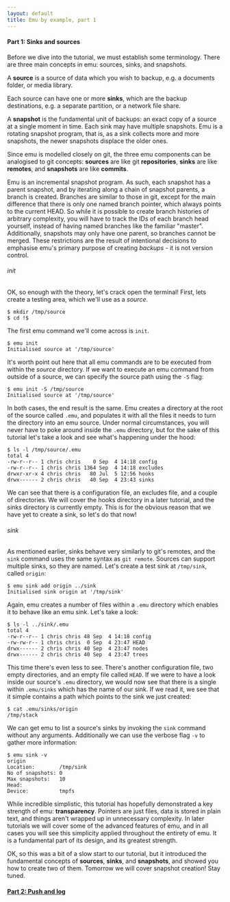 ```yaml
---
layout: default
title: Emu by example, part 1
---
```


#### Part 1: Sinks and sources

Before we dive into the tutorial, we must establish some
terminology. There are three main concepts in emu: sources, sinks, and
snapshots.

A **source** is a source of data which you wish to backup, e.g. a
documents folder, or media library.

Each source can have one or more **sinks**, which are the backup
destinations, e.g. a separate partition, or a network file share.

A **snapshot** is the fundamental unit of backups: an exact copy of a
source at a single moment in time. Each sink may have multiple
snapshots. Emu is a rotating snapshot program, that is, as a sink
collects more and more snapshots, the newer snapshots displace the
older ones.

Since emu is modelled closely on git, the three emu components can be
analogised to git concepts: **sources** are like git **repositories**,
**sinks** are like **remotes**, and **snapshots** are like
**commits**.

Emu is an incremental snapshot program. As such, each snapshot has a
parent snapshot, and by iterating along a chain of snapshot parents, a
branch is created. Branches are similar to those in git, except for
the main difference that there is only one named branch pointer, which
always points to the current HEAD. So while it is possible to create
branch histories of arbitrary complexity, you will have to track the
IDs of each branch head yourself, instead of having named branches
like the familiar "master". Additionally, snapshots may only have one
parent, so branches cannot be merged. These restrictions are the
result of intentional decisions to emphasise emu's primary purpose of
creating *backups* - it is not version control.

###### init

OK, so enough with the theory, let's crack open the terminal! First,
lets create a testing area, which we'll use as a *source*.

```
$ mkdir /tmp/source
$ cd !$
```

The first emu command we'll come across is `init`.

```
$ emu init
Initialised source at '/tmp/source'
```

It's worth point out here that all emu commands are to be executed
from within the *source* directory. If we want to execute an emu
command from outside of a source, we can specify the source path using
the `-S` flag:

```
$ emu init -S /tmp/source
Initialised source at '/tmp/source'
```

In both cases, the end result is the same. Emu creates a directory at
the root of the source called `.emu`, and populates it with all the
files it needs to turn the directory into an emu source. Under normal
circumstances, you will never have to poke around inside the `.emu`
directory, but for the sake of this tutorial let's take a look and see
what's happening under the hood:

```
$ ls -l /tmp/source/.emu
total 4
-rw-r--r-- 1 chris chris    0 Sep  4 14:18 config
-rw-r--r-- 1 chris chris 1364 Sep  4 14:18 excludes
drwxr-xr-x 4 chris chris   80 Jul  5 12:56 hooks
drwx------ 2 chris chris   40 Sep  4 23:43 sinks
```

We can see that there is a configuration file, an excludes file, and a
couple of directories. We will cover the hooks directory in a later
tutorial, and the sinks directory is currently empty. This is for the
obvious reason that we have yet to create a sink, so let's do that
now!

###### sink

As mentioned earlier, sinks behave very similarly to git's remotes,
and the `sink` command uses the same syntax as `git remote`. Sources
can support multiple sinks, so they are named. Let's create a test
sink at `/tmp/sink`, called `origin`:

```
$ emu sink add origin ../sink
Initialised sink origin at '/tmp/sink'
```

Again, emu creates a number of files within a `.emu` directory which
enables it to behave like an emu sink. Let's take a look:

```
$ ls -l ../sink/.emu
total 4
-rw-r--r-- 1 chris chris 48 Sep  4 14:18 config
-rw-rw-r-- 1 chris chris  0 Sep  4 23:47 HEAD
drwx------ 2 chris chris 40 Sep  4 23:47 nodes
drwx------ 2 chris chris 40 Sep  4 23:47 trees
```

This time there's even less to see. There's another configuration
file, two empty directories, and an empty file called `HEAD`. If we
were to have a look inside our source's `.emu` directory, we would now
see that there is a single within `.emu/sinks` which has the name of
our sink. If we read it, we see that it simple contains a path which
points to the sink we just created:

```
$ cat .emu/sinks/origin
/tmp/stack
```

We can get emu to list a source's sinks by invoking the `sink` command
without any arguments. Additionally we can use the verbose flag `-v`
to gather more information:

```
$ emu sink -v
origin
Location:        /tmp/sink
No of snapshots: 0
Max snapshots:   10
Head:
Device:          tmpfs
```

While incredible simplistic, this tutorial has hopefully demonstrated
a key strength of emu: **transparency**. Pointers are just files, data
is stored in plain text, and things aren't wrapped up in unnecessary
complexity. In later tutorials we will cover some of the advanced
features of emu, and in all cases you will see this simplicity applied
throughout the entirety of emu. It is a fundamental part of its
design, and its greatest strength.

OK, so this was a bit of a slow start to our tutorial, but it
introduced the fundamental concepts of **sources**, **sinks**, and
**snapshots**, and showed you how to create two of them. Tomorrow we
will cover snapshot creation! Stay tuned.

#### [Part 2: Push and log](/posts/emu-by-example-2/)
